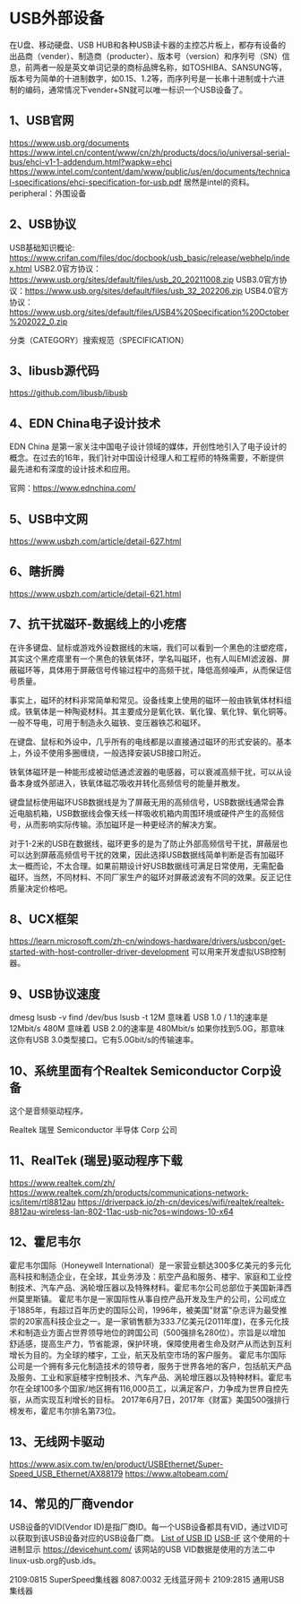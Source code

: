 # USB外部设备

在U盘、移动硬盘、USB HUB和各种USB读卡器的主控芯片板上，都存有设备的出品商（vender）、制造商（producter）、版本号（version）和序列号（SN）信息，前两者一般是英文单词记录的商标品牌名称，如TOSHIBA、SANSUNG等，版本号为简单的十进制数字，如0.15、1.2等，而序列号是一长串十进制或十六进制的编码，通常情况下vender+SN就可以唯一标识一个USB设备了。

## 1、USB官网
https://www.usb.org/documents
https://www.intel.cn/content/www/cn/zh/products/docs/io/universal-serial-bus/ehci-v1-1-addendum.html?wapkw=ehci
https://www.intel.com/content/dam/www/public/us/en/documents/technical-specifications/ehci-specification-for-usb.pdf
居然是intel的资料。
peripheral：外围设备

## 2、USB协议
USB基础知识概论: https://www.crifan.com/files/doc/docbook/usb_basic/release/webhelp/index.html
USB2.0官方协议：https://www.usb.org/sites/default/files/usb_20_20211008.zip
USB3.0官方协议：https://www.usb.org/sites/default/files/usb_32_202206.zip
USB4.0官方协议：https://www.usb.org/sites/default/files/USB4%20Specification%20October%202022_0.zip

分类（CATEGORY）搜索规范（SPECIFICATION）

## 3、libusb源代码
https://github.com/libusb/libusb

## 4、EDN China电子设计技术
EDN China 是第一家关注中国电子设计领域的媒体，开创性地引入了电子设计的概念。在过去的16年，我们针对中国设计经理人和工程师的特殊需要，不断提供最先进和有深度的设计技术和应用。

官网：https://www.ednchina.com/

## 5、USB中文网
https://www.usbzh.com/article/detail-627.html

## 6、瞎折腾
https://www.usbzh.com/article/detail-621.html

## 7、抗干扰磁环-数据线上的小疙瘩
在许多键盘、鼠标或游戏外设数据线的末端，我们可以看到一个黑色的注塑疙瘩，其实这个黑疙瘩里有一个黑色的铁氧体环，学名叫磁环，也有人叫EMI滤波器、屏蔽磁环等，具体用于屏蔽信号传输过程中的高频干扰，降低高频噪声，从而保证信号质量。

事实上，磁环的材料非常简单和常见。设备线束上使用的磁环一般由铁氧体材料组成。铁氧体是一种陶瓷材料。其主要成分是氧化铁、氧化镍、氧化锌、氧化铜等。一般不导电，可用于制造永久磁铁、变压器铁芯和磁环。

在键盘、鼠标和外设中，几乎所有的电线都是以直接通过磁环的形式安装的。基本上，外设不使用多圈缠绕，一般选择安装USB接口附近。

铁氧体磁环是一种能形成被动低通滤波器的电感器，可以衰减高频干扰，可以从设备本身或外部进入，铁氧体磁芯吸收并转化高频信号的能量并散发。

键盘鼠标使用磁环USB数据线是为了屏蔽无用的高频信号，USB数据线通常会靠近电脑机箱，USB数据线会像天线一样吸收机箱内周围环境或硬件产生的高频信号，从而影响实际传输。添加磁环是一种更经济的解决方案。

对于1-2米的USB在数据线，磁环更多的是为了防止外部高频信号干扰，屏蔽层也可以达到屏蔽高频信号干扰的效果，因此选择USB数据线简单判断是否有加磁环太一概而论，不太合理。如果前期设计好USB数据线可满足日常使用，无需配备磁环。当然，不同材料、不同厂家生产的磁环对屏蔽滤波有不同的效果。反正记住质量决定价格吧。

## 8、UCX框架
https://learn.microsoft.com/zh-cn/windows-hardware/drivers/usbcon/get-started-with-host-controller-driver-development
可以用来开发虚拟USB控制器。

## 9、USB协议速度
dmesg
lsusb -v
find /dev/bus
lsusb -t
12M 意味着 USB 1.0 / 1.1的速率是 12Mbit/s
480M 意味着 USB 2.0的速率是 480Mbit/s
如果你找到5.0G，那意味这你有USB 3.0类型接口。它有5.0Gbit/s的传输速率。

## 10、系统里面有个Realtek Semiconductor Corp设备
这个是音频驱动程序。

Realtek 瑞昱
Semiconductor 半导体
Corp 公司

## 11、RealTek (瑞昱)驱动程序下载
https://www.realtek.com/zh/
https://www.realtek.com/zh/products/communications-network-ics/item/rtl8812au
https://driverpack.io/zh-cn/devices/wifi/realtek/realtek-8812au-wireless-lan-802-11ac-usb-nic?os=windows-10-x64

## 12、霍尼韦尔
霍尼韦尔国际（Honeywell International）是一家营业额达300多亿美元的多元化高科技和制造企业，在全球，其业务涉及：航空产品和服务、楼宇、家庭和工业控制技术、汽车产品、涡轮增压器以及特殊材料。霍尼韦尔公司总部位于美国新泽西州莫里斯镇。
霍尼韦尔是一家国际性从事自控产品开发及生产的公司，公司成立于1885年，有超过百年历史的国际公司，1996年，被美国"财富"杂志评为最受推崇的20家高科技企业之一。是一家销售额为333.7亿美元(2011年度)，在多元化技术和制造业方面占世界领导地位的跨国公司（500强排名280位）。宗旨是以增加舒适感，提高生产力，节省能源，保护环境，保障使用者生命及财产从而达到互利增长为目的。为全球的楼宇，工业，航天及航空市场的客户服务。
霍尼韦尔国际公司是一个拥有多元化制造技术的领导者，服务于世界各地的客户，包括航天产品及服务、工业和家庭楼宇控制技术、汽车产品、涡轮增压器以及特种材料。霍尼韦尔在全球100多个国家/地区拥有116,000员工，以满足客户，力争成为世界自控先驱，从而实现互利增长的目标。
2017年6月7日，2017年《财富》美国500强排行榜发布，霍尼韦尔排名第73位。

## 13、无线网卡驱动
https://www.asix.com.tw/en/product/USBEthernet/Super-Speed_USB_Ethernet/AX88179
https://www.altobeam.com/

## 14、常见的厂商vendor
USB设备的VID(Vendor ID)是指厂商ID。每一个USB设备都具有VID，通过VID可以获取到该USB设备对应的USB设备厂商。
[List of USB ID](http://www.linux-usb.org/usb.ids)
[USB-IF](https://www.usb.org/developers) 这个使用的十进制显示
https://devicehunt.com/  该网站的USB VID数据是使用的方法二中linux-usb.org的usb.ids。

2109:0815  SuperSpeed集线器
8087:0032  无线蓝牙网卡
2109:2815  通用USB集线器




